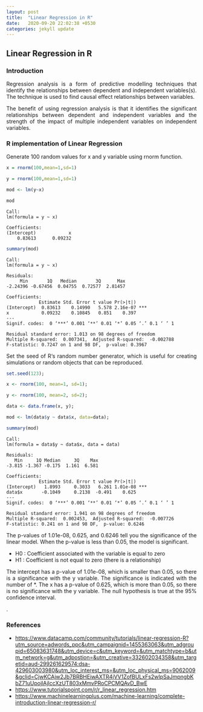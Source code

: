 ```yaml
---
layout: post
title:  "Linear Regression in R"
date:   2020-09-20 22:02:38 +0530
categories: jekyll update
---
```


## Linear Regression in R

### Introduction

<p style='text-align: justify;'> Regression analysis is a form of predictive modelling techniques that identify the relationships between dependent and independent variables(s). The technique is used to find causal effect relationships between variables.</p>

<p style='text-align: justify;'> The benefit of using regression analysis is that it identifies the significant relationships between dependent and independent variables and the strength of the impact of multiple independent variables on independent variables.</p>

### R implementation of Linear Regression

<p style='text-align: justify;'> Generate 100 random values for x and y 
variable using rnorm function.</p>

```R
x = rnorm(100,mean=1,sd=1)
```

```R
y = rnorm(100,mean=1,sd=1)
```


```R
mod <- lm(y~x)
```


```R
mod
```


    
    Call:
    lm(formula = y ~ x)
    
    Coefficients:
    (Intercept)            x  
        0.83613      0.09232  




```R
summary(mod)
```


    
    Call:
    lm(formula = y ~ x)
    
    Residuals:
         Min       1Q   Median       3Q      Max 
    -2.24396 -0.67456  0.04755  0.72577  2.81457 
    
    Coefficients:
                Estimate Std. Error t value Pr(>|t|)    
    (Intercept)  0.83613    0.14990   5.578 2.16e-07 ***
    x            0.09232    0.10845   0.851    0.397    
    ---
    Signif. codes:  0 ‘***’ 0.001 ‘**’ 0.01 ‘*’ 0.05 ‘.’ 0.1 ‘ ’ 1
    
    Residual standard error: 1.013 on 98 degrees of freedom
    Multiple R-squared:  0.007341,	Adjusted R-squared:  -0.002788 
    F-statistic: 0.7247 on 1 and 98 DF,  p-value: 0.3967


<p style='text-align: justify;'>Set the seed of R‘s random number generator, which is useful for creating simulations or random objects that can be reproduced.</p>

```R
set.seed(123);
```


```R
x <- rnorm(100, mean=1, sd=1);
```


```R
y <- rnorm(100, mean=2, sd=2);
```


```R
data <- data.frame(x, y);
```


```R
mod <- lm(data$y ~ data$x, data=data);
```


```R
summary(mod)
```


    
    Call:
    lm(formula = data$y ~ data$x, data = data)
    
    Residuals:
       Min     1Q Median     3Q    Max 
    -3.815 -1.367 -0.175  1.161  6.581 
    
    Coefficients:
                Estimate Std. Error t value Pr(>|t|)    
    (Intercept)   1.8993     0.3033   6.261 1.01e-08 ***
    data$x       -0.1049     0.2138  -0.491    0.625    
    ---
    Signif. codes:  0 ‘***’ 0.001 ‘**’ 0.01 ‘*’ 0.05 ‘.’ 0.1 ‘ ’ 1
    
    Residual standard error: 1.941 on 98 degrees of freedom
    Multiple R-squared:  0.002453,	Adjusted R-squared:  -0.007726 
    F-statistic: 0.241 on 1 and 98 DF,  p-value: 0.6246


<p style='text-align: justify;'>  The p-values of 1.01e-08, 0.625, and 0.6246 tell you the significance of the linear model. When the p-value is less than 0.05, the model is significant.</p>

- H0 : Coefficient associated with the variable is equal to zero
- H1 : Coefficient is not equal to zero (there is a relationship)

<p style='text-align: justify;'> The intercept has a p-value of 1.01e-08, which is smaller than 0.05, so there is a significance with the y variable. The significance is indicated with the number of *. The x has a p-value of 0.625, which is more than 0.05, so there is no significance with the y variable. The null hypothesis is true at the 95% confidence interval.</p>.

### References
- https://www.datacamp.com/community/tutorials/linear-regression-R?utm_source=adwords_ppc&utm_campaignid=1455363063&utm_adgroupid=65083631748&utm_device=c&utm_keyword=&utm_matchtype=b&utm_network=g&utm_adpostion=&utm_creative=332602034358&utm_targetid=aud-299261629574:dsa-429603003980&utm_loc_interest_ms=&utm_loc_physical_ms=9062009&gclid=CjwKCAjw2Jb7BRBHEiwAXTR4jVV1ZofBULxFs2wIpSaJmpngbKbZ71uUpojlAjIccXzUT803xMmvPRoCPCMQAvD_BwE
- https://www.tutorialspoint.com/r/r_linear_regression.htm
- https://www.machinelearningplus.com/machine-learning/complete-introduction-linear-regression-r/